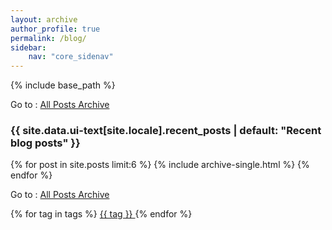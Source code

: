```yaml
---
layout: archive
author_profile: true
permalink: /blog/
sidebar:
    nav: "core_sidenav"
---
```


{% include base_path %}

Go to : [All Posts Archive](/blog_archive)

<h3 class="archive__subtitle">{{ site.data.ui-text[site.locale].recent_posts | default: "Recent blog posts" }}</h3>

{% for post in site.posts limit:6 %}
  {% include archive-single.html %}
{% endfor %}

Go to : [All Posts Archive](/blog_archive)

{% for tag in tags %}
	<a href="#{{ tag | slugify }}"> {{ tag }} </a>
{% endfor %}
